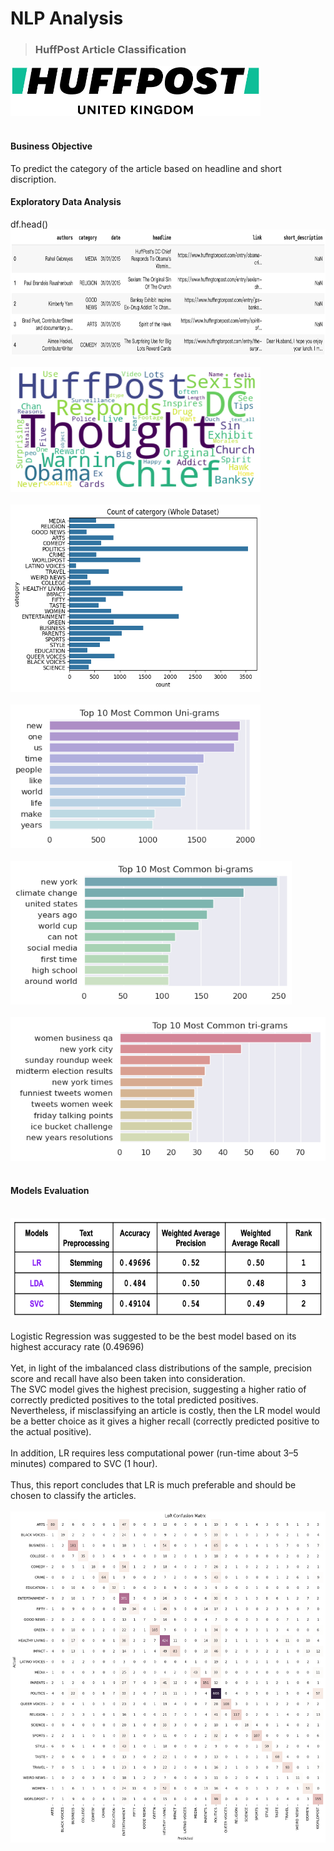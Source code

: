 # NLP Analysis
>### HuffPost Article Classification <br />
<img src="https://github.com/chloecode86/NLP-Analysis--Financial-News/blob/main/image/HuffPost.jpeg" width="400" height="80"> <br /> 
<br /> 

#### Business Objective
To predict the category of the article based on headline and short discription.
<br /> 

#### Exploratory Data Analysis

df.head() <br />
<img src="https://github.com/chloecode86/NLP-Analysis--Financial-News/blob/main/image/df.head.png" width="800" height="200"> <br /> 
<br />
<img src="https://github.com/chloecode86/NLP-Analysis--Financial-News/blob/main/image/WordCloud.png" width="400" height="200"> <br /> 
<br /> 
<img src="https://github.com/chloecode86/NLP-Analysis--Financial-News/blob/main/image/Count_of_category.png" width="400" height="300"> <br /> 
<br /> 
<img src="https://github.com/chloecode86/NLP-Analysis--Financial-News/blob/main/image/Top_10_Unigrams.png" width="400" height="230"> <br /> 
<br /> 
<img src="https://github.com/chloecode86/NLP-Analysis--Financial-News/blob/main/image/Top_10_Bigrams.png" width="450" height="230"> <br /> 
<br /> 
<img src="https://github.com/chloecode86/NLP-Analysis--Financial-News/blob/main/image/Top_10_Trigrams.png" width="510" height="230"> <br /> 
<br /> 

#### Models Evaluation
<br /> 
<img src="https://github.com/chloecode86/NLP-Analysis--Financial-News/blob/main/image/Models_comparison.png" width="650" height="160"> <br /> 
<br /> 
Logistic Regression was suggested to be the best model based on its highest accuracy rate (0.49696) <br /> 
<br /> 
Yet, in light of the imbalanced class distributions of the sample, precision score and recall have also been taken into consideration. <br />
The SVC model gives the highest precision, suggesting a higher ratio of correctly predicted positives to the total predicted positives. <br />
Nevertheless, if misclassifying an article is costly, then the LR model would be a better choice as it gives a higher recall (correctly predicted positive to the actual positive). <br /> 
<br /> 
In addition, LR requires less computational power (run-time about 3–5 minutes) compared to SVC (1 hour). <br /> 
<br /> 
Thus, this report concludes that LR is much preferable and should be chosen to classify the articles. <br /> 
<br /> 
<img src="https://github.com/chloecode86/NLP-Analysis--Financial-News/blob/main/image/Confusion_matrix_LR.png" width="650" height="530"> <br /> 
<br /> 
